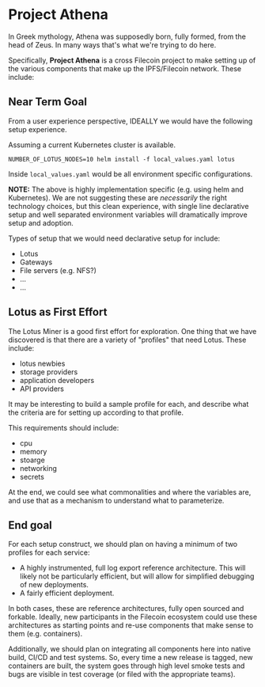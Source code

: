 # Project Athena

In Greek mythology, Athena was supposedly born, fully formed, from the head of Zeus. In many ways that's what we're trying to do here.

Specifically, **Project Athena** is a cross Filecoin project to make setting up of the various components that make up the IPFS/Filecoin network. These include:

## Near Term Goal

From a user experience perspective, IDEALLY we would have the following setup experience. 

Assuming a current Kubernetes cluster is available.
```
NUMBER_OF_LOTUS_NODES=10 helm install -f local_values.yaml lotus
```

Inside `local_values.yaml` would be all environment specific configurations. 

**NOTE:** The above is highly implementation specific (e.g. using helm and Kubernetes). We are not suggesting these are *necessarily* the right technology choices, but this clean experience, with single line declarative setup and well separated environment variables will dramatically improve setup and adoption.

Types of setup that we would need declarative setup for include:
- Lotus
- Gateways
- File servers (e.g. NFS?)
- ...
- ...

## Lotus as First Effort

The Lotus Miner is a good first effort for exploration. One thing that we have discovered is that there are a variety of "profiles" that need Lotus. These include:
- lotus newbies
- storage providers
- application developers
- API providers

It may be interesting to build a sample profile for each, and describe what the criteria are for setting up according to that profile. 

This requirements should include:

- cpu
- memory
- stoarge
- networking
- secrets

At the end, we could see what commonalities and where the variables are, and use that as a mechanism to understand what to parameterize.

## End goal
For each setup construct, we should plan on having a minimum of two profiles for each service:
- A highly instrumented, full log export reference architecture. This will likely not be particularly efficient, but will allow for simplified debugging of new deployments.
- A fairly efficient deployment.

In both cases, these are reference architectures, fully open sourced and forkable. Ideally, new participants in the Filecoin ecosystem could use these architectures as starting points and re-use components that make sense to them (e.g. containers).

Additionally, we should plan on integrating all components here into native build, CI/CD and test systems. So, every time a new release is tagged, new containers are built, the system goes through high level smoke tests and bugs are visible in test coverage (or filed with the appropriate teams).
